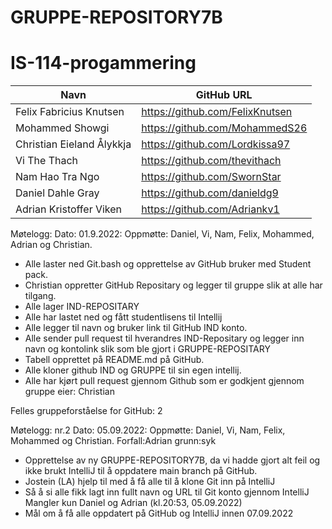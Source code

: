 # GRUPPE-REPOSITORY7B

# IS-114-progammering
| Navn                     | GitHub URL                     |
|--------------------------|--------------------------------|
| Felix Fabricius Knutsen  | https://github.com/FelixKnutsen |
| Mohammed Showgi          | https://github.com/MohammedS26 |
| Christian Eieland Ålykkja | https://github.com/Lordkissa97 |
| Vi The Thach             | https://github.com/thevithach  |
| Nam Hao Tra Ngo | https://github.com/SwornStar |
| Daniel Dahle Gray |  https://github.com/danieldg9|
| Adrian Kristoffer Viken | https://github.com/Adriankv1 |


Møtelogg:
Dato: 01.9.2022:
Oppmøtte: Daniel, Vi, Nam, Felix, Mohammed, Adrian og Christian.

- Alle laster ned Git.bash og opprettelse av GitHub bruker med Student pack.
- Christian oppretter GitHub Repositary og legger til gruppe slik at alle har tilgang.
- Alle lager IND-REPOSITARY
- Alle har lastet ned og fått studentlisens til Intellij
- Alle legger til navn og bruker link til GitHub IND konto.
- Alle sender pull request til hverandres IND-Repositary og legger inn navn og kontolink slik som ble gjort i GRUPPE-REPOSITARY
- Tabell opprettet på README.md på GitHub.
- Alle kloner github IND og GRUPPE til sin egen intellij.
- Alle har kjørt pull request gjennom Github som er godkjent gjennom gruppe eier: Christian

Felles gruppeforståelse for GitHub: 2

Møtelogg: nr.2
Dato: 05.09.2022:
Oppmøtte: Daniel, Vi, Nam, Felix, Mohammed og Christian. Forfall:Adrian grunn:syk

- Opprettelse av ny GRUPPE-REPOSITORY7B, da vi hadde gjort
alt feil og ikke brukt IntelliJ til å oppdatere main branch på GitHub.
- Jostein (LA) hjelp til med å få alle til å klone Git inn på IntelliJ
- Så å si alle fikk lagt inn fullt navn og URL til Git konto gjennom IntelliJ
Mangler kun Daniel og Adrian (kl.20:53, 05.09.2022) 
- Mål om å få alle oppdatert på GitHub og IntelliJ innen 07.09.2022